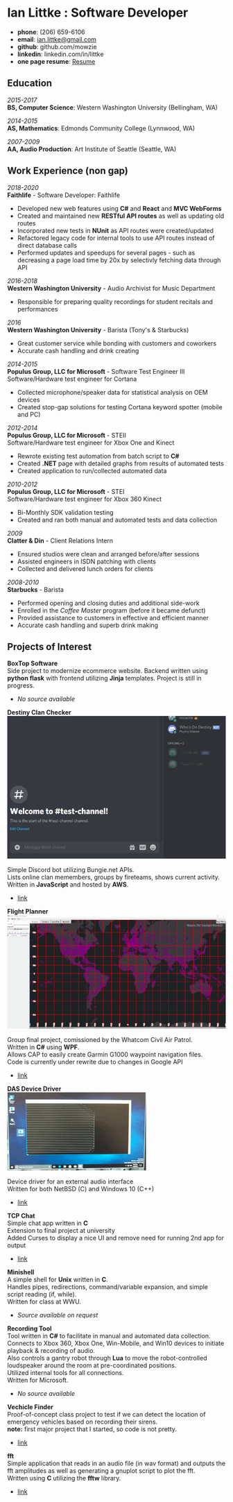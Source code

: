 Ian Littke : Software Developer
============

- **phone**: (206) 659-6106
- **email**: ian.littke@gmail.com
- **github**: github.com/mowzie
- **linkedin**: linkedin.com/in/littke
- **one page resume**: [Resume](https://github.com/mowzie/Resume/blob/master/Littke-Resume.pdf)

Education
---------

*2015-2017*  
   **BS, Computer Science**: Western Washington University (Bellingham, WA)

*2014-2015*  
   **AS, Mathematics**: Edmonds Community College (Lynnwood, WA)

*2007-2009*  
   **AA, Audio Production**: Art Institute of Seattle (Seattle, WA)

Work Experience (non gap)
----------
*<datetime> 2018-2020 <datetime>*  
**Faithlife** - Software Developer: Faithlife
* Developed new web features using **C#** and **React** and **MVC WebForms**
* Created and maintained new **RESTful API routes** as well as updating old routes
* Incorporated new tests in **NUnit** as API routes were created/updated
* Refactored legacy code for internal tools to use API routes instead of direct database calls
* Performed updates and speedups for several pages - such as decreasing a page load time by 20x by selectivly fetching data through API

*<datetime> 2016-2018 <datetime>*  
**Western Washington University** - Audio Archivist for Music Department
* Responsible for preparing quality recordings for student recitals and performances

*<datetime> 2016 <datetime>*  
**Western Washington University** - Barista (Tony's & Starbucks)
* Great customer service while bonding with customers and coworkers
* Accurate cash handling and drink creating

*<datetime> 2014-2015 <datetime>*  
**Populus Group, LLC for Microsoft** - Software Test Engineer III  
Software/Hardware test engineer for Cortana
* Collected microphone/speaker data for statistical analysis on OEM devices
* Created stop-gap solutions for testing Cortana keyword spotter (mobile and PC)

*<datetime> 2012-2014 <datetime>*  
**Populus Group, LLC for Microsoft** - STEII  
Software/Hardware test engineer for Xbox One and Kinect
* Rewrote existing test automation from batch script to **C#**
* Created **.NET** page with detailed graphs from results of automated tests
* Created application to run/collected automated data

*<datetime> 2010-2012 <datetime>*  
**Populus Group, LLC for Microsoft** - STEI  
Software/Hardware test engineer for Xbox 360 Kinect
* Bi-Monthly SDK validation testing
* Created and ran both manual and automated tests and data collection

*<datetime> 2009 <datetime>*  
**Clatter & Din** - Client Relations Intern
* Ensured studios were clean and arranged before/after sessions
* Assisted engineers in ISDN patching with clients
* Collected and delivered lunch orders for clients

*<datetime> 2008-2010 <datetime>*  
**Starbucks** - Barista
* Performed opening and closing duties and additional side-work
* Enrolled in the *Coffee Master* program (before it became defunct)
* Provided assistance to customers in effective and efficient manner
* Accurate cash handling and superb drink making

Projects of Interest
--------------------
**BoxTop Software**  
Side project to modernize ecommerce website.
Backend written using **python flask** with frontend utilizing **Jinja** templates.
Project is still in progress.  
* *No source available*

**Destiny Clan Checker**  
![usage](media/discordUsage.gif)

Simple Discord bot utilizing Bungie.net APIs.  
Lists online clan memembers, groups by fireteams, shows current activity.  
Written in **JavaScript** and hosted by **AWS**.
* [link](https://github.com/mowzie/destinyClanDiscordBot)


**Flight Planner**  
![usage](media/flightUsage.gif)

Group final project, comissioned by the Whatcom Civil Air Patrol.  
Written in **C#** using **WPF**.  
Allows CAP to easily create Garmin G1000 waypoint navigation files.  
Code is currently under rewrite due to changes in Google API
* [link](https://github.com/CIOS-Digital/flight-planning/tree/dev)

**DAS Device Driver**  
![usage](media/dasUsage.gif)

Device driver for an external audio interface  
Written for both NetBSD (C) and Windows 10 (C++)  
* [link](https://github.com/mowzie/dasDriver)

**TCP Chat**  
Simple chat app written in **C**  
Extension to final project at university  
Added Curses to display a nice UI and remove need for running 2nd app for output  
* [link](https://github.com/mowzie/tcpchat)

**Minishell**  
A simple shell for **Unix** written in **C**.  
Handles pipes, redirections, command/variable expansion, and simple script reading (if, while).  
Written for class at WWU.
* *Source available on request*

**Recording Tool**  
Tool written in **C#** to facilitate in manual and automated data collection.  
Connects to Xbox 360, Xbox One, Win-Mobile, and Win10 devices to initiate playback & recording of audio.  
Also controls a gantry robot through **Lua** to move the robot-controlled loudspeaker around the room at pre-coordinated positions.  
Utilized internal tools for all connections.  
Written for Microsoft.  
* *No source available*

**Vechicle Finder**  
Proof-of-concept class project to test if we can detect the location of emergency vehicles based on recording their sirens.  
 **note:** first major project that I started, so code is not pretty.  
 * [link](https://github.com/mowzie/vehiclefinder)


**fft**  
Simple application that reads in an audio file (in wav format) and outputs the fft amplitudes as well as generating a gnuplot script to plot the fft.  
Written using **C** utilizing the **fftw** library.
*  [link](https://github.com/mowzie/fft)
